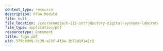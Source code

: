 ```yaml
---
content_type: resource
description: FPGA Module
file: null
file_location: /coursemedia/6-111-introductory-digital-systems-laboratory-fall-2002/379b6dd63c39a76f4f9a2b76d1f141c2_fpga.pdf
file_type: application/pdf
resourcetype: Document
title: fpga.pdf
uid: 379b6dd6-3c39-a76f-4f9a-2b76d1f141c2
---
```

